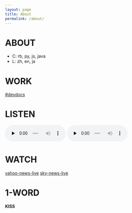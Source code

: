 ```yaml
---
layout: page
title: About
permalink: /about/
---
```


# ABOUT
- C: rb, py, js, java
- L: zh, en, ja

# WORK
[#devdocs](https://devdocs.io/)

# LISTEN
<audio id="bbclive" controls style="width:200px;" preload="none">
  <source src="http://bbcwssc.ic.llnwd.net/stream/bbcwssc_mp1_ws-eieuk">
  <source src="http://bbcwssc.ic.llnwd.net/stream/bbcwssc_mp1_ws-eieuk_backup">
</audio>
<audio controls style="width:200px;" preload="none">
  <source src="http://musicbird.leanstream.co/JCB068-MP3?args=tunein_02" type="audio/mpeg">
</audio>

# WATCH
[yahoo-news-live](https://headlines.yahoo.co.jp/videonews/)  [sky-news-live](https://www.youtube.com/watch?v=9Auq9mYxFEE)

# 1-WORD
<b>KISS</b>
